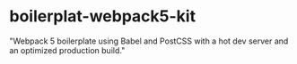 # boilerplat-webpack5-kit
"Webpack 5 boilerplate using Babel and PostCSS with a hot dev server and an optimized production build."

